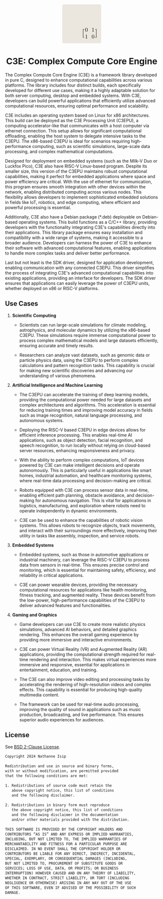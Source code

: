 <p align="center">
    <img src="assets/c3e-logo.png" alt="C3E Logo" width="128" />
</p>

<h1 align="center">C3E: Complex Compute Core Engine</h1>

The Complex Compute Core Engine (C3E) is a framework library developed in pure C, designed to enhance computational capabilities across various platforms. The library includes four distinct builds, each specifically developed for different use cases, making it a highly adaptable solution for both server computing, desktop and embedded systems. With C3E, developers can build powerful applications that efficiently utilize advanced computational resources, ensuring optimal performance and scalability.

C3E includes an operating system based on Linux for x86 architectures. This build can be deployed as the C3E Processing Unit (C3EPU), a computing accelerator-like that communicates with a host computer via ethernet connection. This setup allows for significant computational offloading, enabling the host system to delegate intensive tasks to the C3EPU. The x86-based C3EPU is ideal for scenarios requiring high-performance computing, such as scientific simulations, large-scale data processing, and complex mathematical computations.

Designed for deployment on embedded systems (such as the Milk-V Duo or Luckfox Pico), C3E also have RISC-V Linux-based program. Despite its smaller size, this version of the C3EPU maintains robust computational capabilities, making it perfect for embedded applications where space and power efficiency are critical. With the use of ethernet for communication, this program ensures smooth integration with other devices within the network, enabling distributed computing across various nodes. This flexibility allows developers to implement sophisticated embedded solutions in fields like IoT, robotics, and edge computing, where efficient and powerful processing is essential.

Additionally, C3E also have a Debian package (*.deb) deployable on Debian-based operating systems. This build functions as a C/C++ library, providing developers with the functionality integrating C3E's capabilities directly into their applications. This library package ensures easy installation and compatibility with a wide range of systems, making it accessible to a broader audience. Developers can harness the power of C3E to enhance their software with advanced computational features, enabling applications to handle more complex tasks and deliver better performance.

Last but not least is the SDK driver, designed for application development, enabling communication with any connected C3EPU. This driver simplifies the process of integrating C3E's advanced computational capabilities into existing applications, providing an interface for developers. The SDK driver ensures that applications can easily leverage the power of C3EPU units, whether deployed on x86 or RISC-V platforms.

## Use Cases

1. **Scientific Computing**

    - Scientists can run large-scale simulations for climate modeling, astrophysics, and molecular dynamics by utilizing the x86-based C3EPU. These simulations require immense computational power to process complex mathematical models and large datasets efficiently, ensuring accurate and timely results.

    - Researchers can analyze vast datasets, such as genomic data or particle physics data, using the C3EPU to perform complex calculations and pattern recognition tasks. This capability is crucial for making new scientific discoveries and advancing our understanding of various phenomena.

2. **Artificial Intelligence and Machine Learning**

    - The C3EPU can accelerate the training of deep learning models, providing the computational power needed for large datasets and complex architectures and algorithms. This acceleration is essential for reducing training times and improving model accuracy in fields such as image recognition, natural language processing, and autonomous systems.

    - Deploying the RISC-V based C3EPU in edge devices allows for efficient inference processing. This enables real-time AI applications, such as object detection, facial recognition, and speech recognition, to run locally without relying on cloud-based server resources, enhancing responsiveness and privacy.

    - With the ability to perform complex computations, IoT devices powered by C3E can make intelligent decisions and operate autonomously. This is particularly useful in applications like smart homes, industrial automation, and healthcare monitoring systems, where real-time data processing and decision-making are critical.

    - Robots equipped with C3E can process sensor data in real-time, enabling efficient path planning, obstacle avoidance, and decision-making for autonomous navigation. This is vital for applications in logistics, manufacturing, and exploration where robots need to operate independently in dynamic environments.

    - C3E can be used to enhance the capabilities of robotic vision systems. This allows robots to recognize objects, track movements, and interact with their surroundings more effectively, improving their utility in tasks like assembly, inspection, and service robots.

3. **Embedded Systems**

    - Embedded systems, such as those in automotive applications or industrial machinery, can leverage the RISC-V C3EPU to process data from sensors in real-time. This ensures precise control and monitoring, which is essential for maintaining safety, efficiency, and reliability in critical applications.

    - C3E can power wearable devices, providing the necessary computational resources for applications like health monitoring, fitness tracking, and augmented reality. These devices benefit from the low-power, high-performance capabilities of the C3EPU to deliver advanced features and functionalities.

4. **Gaming and Graphics**

    - Game developers can use C3E to create more realistic physics simulations, advanced AI behaviors, and detailed graphics rendering. This enhances the overall gaming experience by providing more immersive and interactive environments.

    - C3E can power Virtual Reality (VR) and Augmented Reality (AR) applications, providing the computational strength required for real-time rendering and interaction. This makes virtual experiences more immersive and responsive, essential for applications in entertainment, education, and training.

    - The C3E can also improve video editing and processing tasks by accelerating the rendering of high-resolution videos and complex effects. This capability is essential for producing high-quality multimedia content.

    - The framework can be used for real-time audio processing, improving the quality of sound in applications such as music production, broadcasting, and live performance. This ensures superior audio experiences for audiences.

## License

See [BSD 2-Clause License](https://opensource.org/license/bsd-2-clause).

```
Copyright 2024 Nathanne Isip

Redistribution and use in source and binary forms,
with or without modification, are permitted provided
that the following conditions are met:

1. Redistributions of source code must retain the
   above copyright notice, this list of conditions
   and the following disclaimer.

2. Redistributions in binary form must reproduce
   the above copyright notice, this list of conditions
   and the following disclaimer in the documentation
   and/or other materials provided with the distribution.

THIS SOFTWARE IS PROVIDED BY THE COPYRIGHT HOLDERS AND
CONTRIBUTORS “AS IS” AND ANY EXPRESS OR IMPLIED WARRANTIES,
INCLUDING, BUT NOT LIMITED TO, THE IMPLIED WARRANTIES OF
MERCHANTABILITY AND FITNESS FOR A PARTICULAR PURPOSE ARE
DISCLAIMED. IN NO EVENT SHALL THE COPYRIGHT HOLDER OR
CONTRIBUTORS BE LIABLE FOR ANY DIRECT, INDIRECT, INCIDENTAL,
SPECIAL, EXEMPLARY, OR CONSEQUENTIAL DAMAGES (INCLUDING,
BUT NOT LIMITED TO, PROCUREMENT OF SUBSTITUTE GOODS OR
SERVICES; LOSS OF USE, DATA, OR PROFITS; OR BUSINESS
INTERRUPTION) HOWEVER CAUSED AND ON ANY THEORY OF LIABILITY,
WHETHER IN CONTRACT, STRICT LIABILITY, OR TORT (INCLUDING
NEGLIGENCE OR OTHERWISE) ARISING IN ANY WAY OUT OF THE USE
OF THIS SOFTWARE, EVEN IF ADVISED OF THE POSSIBILITY OF SUCH
DAMAGE.
```
